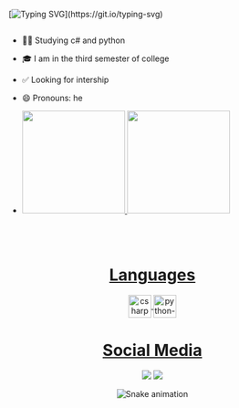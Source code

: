 [![Typing SVG](https://readme-typing-svg.herokuapp.com/?color=00FF00&size=35&center=true&vCenter=true&width=1000&lines=Hello!+;I+am+Samuel+Gonçalves,+Developer.)](https://git.io/typing-svg)
##
- 👨‍💻 Studying c# and python
- 🎓 I am in the third semester of college
- ✅ Looking for intership
- 😄 Pronouns: he

- <div>
  <a href="https://github.com/Samuelgosilva">
  <img height="180em" src="https://github-readme-stats.vercel.app/api?username=Samuelgosilva&show_icons=true&theme=dark&include_all_commits=true&count_private=true"/>
  <img height="180em" src="https://github-readme-stats.vercel.app/api/top-langs/?username=Samuelgosilva&layout=compact&langs_count=16&theme=dark"/>
</div>
<br>

<div  align="center"> 
  <div style="display: inline_block"><br>
    <h1 align="center"> Languages </h1>
    
<div>
<img align="center" height="40" width="40" alt="csharp-icon" <img src="https://cdn.jsdelivr.net/gh/devicons/devicon/icons/csharp/csharp-original.svg" />
<img align="center" height="40" width="40" alt="python-icon" <img src="https://cdn.jsdelivr.net/gh/devicons/devicon/icons/python/python-original.svg" />
               
 </div>
 
 <h1 align="center">Social Media</h1>
<a href= "https://www.instagram.com/eusamuu_/" target="_blank"><img src="https://img.shields.io/badge/Instagram-E4405F?style=for-the-badge&logo=instagram&logoColor=white" target="_blank"></a>
<a href= "mailto:samuelesilva@hotmail.com"><img src="https://img.shields.io/badge/Gmail-D14836?style=for-the-badge&logo=gmail&logoColor=white" target="_blank"></a>

![Snake animation](https://github.com/Samuelgosilva/Samuelgosilva/blob/output/github-contribution-grid-snake.svg) 

